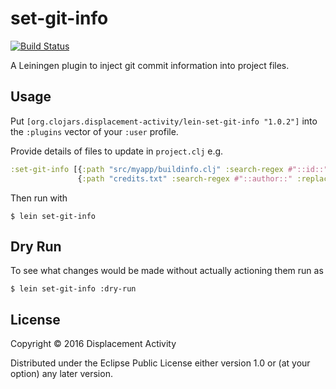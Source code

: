 # set-git-info

[![Build Status](https://travis-ci.org/displacement-activity/lein-set-git-info.png?branch=master)](https://travis-ci.org/displacement-activity/lein-set-git-info)

A Leiningen plugin to inject git commit information into project files.

## Usage

Put `[org.clojars.displacement-activity/lein-set-git-info "1.0.2"]` into the `:plugins` vector of your `:user`
profile.

Provide details of files to update in `project.clj` e.g.

```clj
:set-git-info [{:path "src/myapp/buildinfo.clj" :search-regex #"::id::" :replace-field :id}
               {:path "credits.txt" :search-regex #"::author::" :replace-field :author}]
```

Then run with

    $ lein set-git-info
    
## Dry Run

To see what changes would be made without actually actioning them run as

    $ lein set-git-info :dry-run

## License

Copyright © 2016 Displacement Activity

Distributed under the Eclipse Public License either version 1.0 or (at
your option) any later version.
